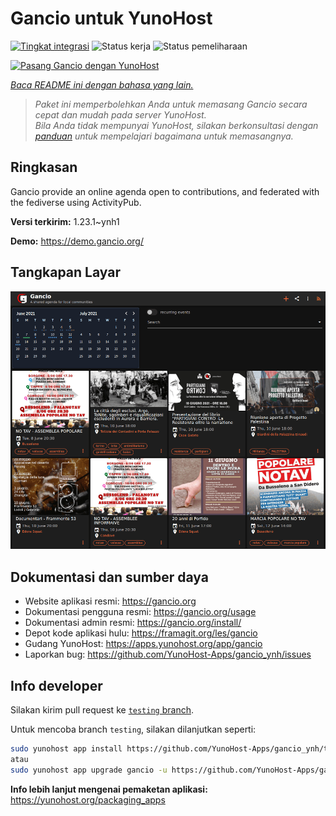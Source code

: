 <!--
N.B.: README ini dibuat secara otomatis oleh <https://github.com/YunoHost/apps/tree/master/tools/readme_generator>
Ini TIDAK boleh diedit dengan tangan.
-->

# Gancio untuk YunoHost

[![Tingkat integrasi](https://apps.yunohost.org/badge/integration/gancio)](https://ci-apps.yunohost.org/ci/apps/gancio/)
![Status kerja](https://apps.yunohost.org/badge/state/gancio)
![Status pemeliharaan](https://apps.yunohost.org/badge/maintained/gancio)

[![Pasang Gancio dengan YunoHost](https://install-app.yunohost.org/install-with-yunohost.svg)](https://install-app.yunohost.org/?app=gancio)

*[Baca README ini dengan bahasa yang lain.](./ALL_README.md)*

> *Paket ini memperbolehkan Anda untuk memasang Gancio secara cepat dan mudah pada server YunoHost.*  
> *Bila Anda tidak mempunyai YunoHost, silakan berkonsultasi dengan [panduan](https://yunohost.org/install) untuk mempelajari bagaimana untuk memasangnya.*

## Ringkasan

Gancio provide an online agenda open to contributions, and federated with the fediverse using ActivityPub.


**Versi terkirim:** 1.23.1~ynh1

**Demo:** <https://demo.gancio.org/>

## Tangkapan Layar

![Tangkapan Layar pada Gancio](./doc/screenshots/screenshot.png)

## Dokumentasi dan sumber daya

- Website aplikasi resmi: <https://gancio.org>
- Dokumentasi pengguna resmi: <https://gancio.org/usage>
- Dokumentasi admin resmi: <https://gancio.org/install/>
- Depot kode aplikasi hulu: <https://framagit.org/les/gancio>
- Gudang YunoHost: <https://apps.yunohost.org/app/gancio>
- Laporkan bug: <https://github.com/YunoHost-Apps/gancio_ynh/issues>

## Info developer

Silakan kirim pull request ke [`testing` branch](https://github.com/YunoHost-Apps/gancio_ynh/tree/testing).

Untuk mencoba branch `testing`, silakan dilanjutkan seperti:

```bash
sudo yunohost app install https://github.com/YunoHost-Apps/gancio_ynh/tree/testing --debug
atau
sudo yunohost app upgrade gancio -u https://github.com/YunoHost-Apps/gancio_ynh/tree/testing --debug
```

**Info lebih lanjut mengenai pemaketan aplikasi:** <https://yunohost.org/packaging_apps>
